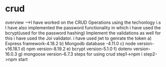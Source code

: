 # crud
overview -->I have worked on the CRUD Operations using the techonlogy i.s
I have also implemented the password functionality in which i have used the bcrypt(used for the password hashing)
Implement the validations as well for this i have used the Joi validator.
i have used jwt to genrate the token 
a) Express framework-4.18.2
b) Mongodb database -4.11.0
c) node version-v16.18.1
d) npm version-8.19.2
e) bcrypt version-5.1.0
f) dotenv version-16.0.3
g) mongoose version-6.7.3
steps for using crud
step1->npm i
step2->npm start
